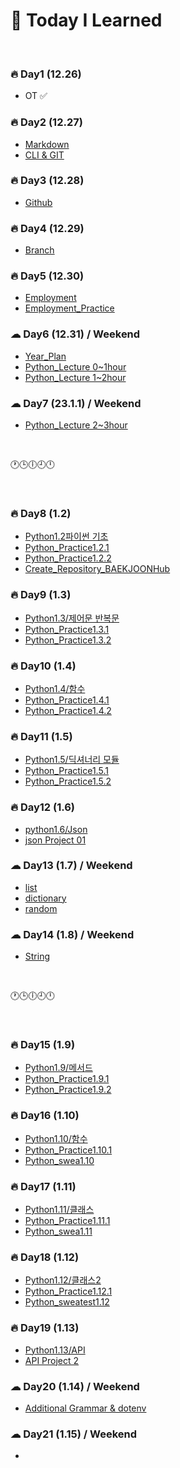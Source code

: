 # 💭 Today I Learned

<br/>

### **🔥 Day1 (12.26)**
- OT ✅
### **🔥 Day2 (12.27)**
- [Markdown](https://github.com/Code-Sloth/TIL/blob/master/kdt_week1/markdown.md)
- [CLI & GIT](https://github.com/Code-Sloth/TIL/blob/master/kdt_week1/CLI.md)

### **🔥 Day3 (12.28)**
- [Github](https://github.com/Code-Sloth/TIL/blob/master/kdt_week1/github.md)

### **🔥 Day4 (12.29)**
- [Branch](https://github.com/Code-Sloth/TIL/blob/master/kdt_week1/branch.md)

### **🔥 Day5 (12.30)**
- [Employment](https://github.com/Code-Sloth/TIL/blob/master/kdt_week1/employment_lecture.md)
- [Employment_Practice](https://github.com/Code-Sloth/TIL/blob/master/kdt_week1/employment.md)

### **☁ Day6 (12.31) / Weekend**
- [Year_Plan](https://github.com/Code-Sloth/TIL/blob/master/plan/yearplan.md)
- [Python_Lecture 0~1hour](https://github.com/Code-Sloth/TIL/blob/master/python_lecture/python1.py)
- [Python_Lecture 1~2hour](https://github.com/Code-Sloth/TIL/blob/master/python_lecture/python2.py)
### **☁ Day7 (23.1.1) / Weekend**
- [Python_Lecture 2~3hour](https://github.com/Code-Sloth/TIL/blob/master/python_lecture/python3.py)

<br/>

🕐🕒🕕🕘🕛

<br/>

### **🔥 Day8 (1.2)**
- [Python1.2파이썬 기초](https://github.com/Code-Sloth/TIL/blob/master/kdt_week2/python_practice/python_1.2.md)
- [Python_Practice1.2.1](https://github.com/Code-Sloth/TIL/blob/master/kdt_week2/python_practice/practice1.2.1.py)
- [Python_Practice1.2.2](https://github.com/Code-Sloth/TIL/blob/master/kdt_week2/python_practice/practice1.2.2.py)
- [Create_Repository_BAEKJOONHub](https://github.com/Code-Sloth/BAEKJOONHub)
### **🔥 Day9 (1.3)**
- [Python1.3/제어문 반복문](https://github.com/Code-Sloth/TIL/blob/master/kdt_week2/python_practice/practice1.3.md)
- [Python_Practice1.3.1](https://github.com/Code-Sloth/TIL/blob/master/kdt_week2/python_practice/practice1.3.1.py)
- [Python_Practice1.3.2](https://github.com/Code-Sloth/TIL/blob/master/kdt_week2/python_practice/practice1.3.2.py)
### **🔥 Day10 (1.4)**
- [Python1.4/함수](https://github.com/Code-Sloth/TIL/blob/master/kdt_week2/python_practice/python_1.4.md)
- [Python_Practice1.4.1](https://github.com/Code-Sloth/TIL/blob/master/kdt_week2/python_practice/practice1.4.1.py)
- [Python_Practice1.4.2](https://github.com/Code-Sloth/TIL/blob/master/kdt_week2/python_practice/practice1.4.2.py)
### **🔥 Day11 (1.5)**
- [Python1.5/딕셔너리 모듈](https://github.com/Code-Sloth/TIL/blob/master/kdt_week2/python_practice/python_1.5.md)
- [Python_Practice1.5.1](https://github.com/Code-Sloth/TIL/blob/master/kdt_week2/python_practice/practice1.5.1.py)
- [Python_Practice1.5.2](https://github.com/Code-Sloth/TIL/blob/master/kdt_week2/python_practice/practice1.5.2.py)
### **🔥 Day12 (1.6)**
- [python1.6/Json](https://github.com/Code-Sloth/TIL/blob/master/kdt_week2/python_practice/python_1.6.md)
- [json Project 01](https://github.com/Code-Sloth/KDT-PJT1)
### **☁ Day13 (1.7) / Weekend**
- [list](https://github.com/Code-Sloth/TIL/blob/master/kdt_week2/list.md)
- [dictionary](https://github.com/Code-Sloth/TIL/blob/master/kdt_week2/dictionary.md)
- [random](https://github.com/Code-Sloth/TIL/blob/master/kdt_week2/import_random.md)
### **☁ Day14 (1.8) / Weekend**
- [String](https://github.com/Code-Sloth/TIL/blob/master/kdt_week2/string.md)

<br/>

🕐🕒🕕🕘🕛

<br/>

### **🔥 Day15 (1.9)**
- [Python1.9/메서드](https://github.com/Code-Sloth/TIL/blob/master/kdt_week3/python_1.9.md)
- [Python_Practice1.9.1](https://github.com/Code-Sloth/TIL/blob/master/kdt_week3/practice1.9.1.py)
- [Python_Practice1.9.2](https://github.com/Code-Sloth/TIL/blob/master/kdt_week3/practice1.9.2.py)
### **🔥 Day16 (1.10)**
- [Python1.10/함수](https://github.com/Code-Sloth/TIL/blob/master/kdt_week3/python_1.10.md)
- [Python_Practice1.10.1](https://github.com/Code-Sloth/TIL/blob/master/kdt_week3/practice1.10.1.py)
- [Python_swea1.10](https://github.com/Code-Sloth/TIL/blob/master/kdt_week3/swea1.10.py)
### **🔥 Day17 (1.11)**
- [Python1.11/클래스](https://github.com/Code-Sloth/TIL/blob/master/kdt_week3/python_1.11.md)
- [Python_Practice1.11.1](https://github.com/Code-Sloth/TIL/blob/master/kdt_week3/practice1.11.1.py)
- [Python_swea1.11](https://github.com/Code-Sloth/TIL/blob/master/kdt_week3/swea1.11.py)
### **🔥 Day18 (1.12)**
- [Python1.12/클래스2](https://github.com/Code-Sloth/TIL/blob/master/kdt_week3/python_1.12.md)
- [Python_Practice1.12.1](https://github.com/Code-Sloth/TIL/blob/master/kdt_week3/practice1.12.1.py)
- [Python_sweatest1.12](https://github.com/Code-Sloth/TIL/blob/master/kdt_week3/pythontest1.12.py)
### **🔥 Day19 (1.13)**
- [Python1.13/API](https://github.com/Code-Sloth/TIL/blob/master/kdt_week3/python_1.13.md)
- [API Project 2](https://github.com/Code-Sloth/PJT-02)
### **☁ Day20 (1.14) / Weekend**
- [Additional Grammar & dotenv](https://github.com/Code-Sloth/TIL/blob/master/kdt_week3/grammar1.14.md)
### **☁ Day21 (1.15) / Weekend**
- 